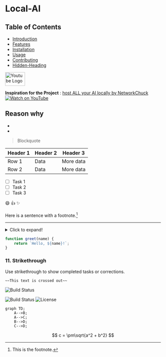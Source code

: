 # Local-AI


## Table of Contents
- [Introduction](#introduction)
- [Features](#features)
- [Installation](#installation)
- [Usage](#usage)
- [Contributing](#contributing)
- [Hidden-Heading](#hidden-heading)


<a href="https://www.youtube.com/">
    <img src="https://upload.wikimedia.org/wikipedia/commons/e/ef/Youtube_logo.png" width="64" height="44" alt="Youtube Logo">
</a>

**Inspiration for the Project** : [host ALL your AI locally by NetworkChuck](https://www.youtube.com/watch?v=Wjrdr0NU4Sk&t=648s) 
<a href="https://www.youtube.com/watch?v=WxYC9-hBM_g">
    <img src="[https://img.youtube.com/vi/dQw4w9WgXcQ/0.jpg](https://i.ytimg.com/an_webp/Wjrdr0NU4Sk/mqdefault_6s.webp?du=3000&sqp=CLSWrLIG&rs=AOn4CLAVk4K88fQI1SxxYun-xrT-V7IsDQ)" alt="Watch on YouTube" />
</a>

Reason why
-
-
-

>Blockquote


| Header 1 | Header 2 | Header 3 |
| -------- | -------- | -------- |
| Row 1    | Data     | More data|
| Row 2    | Data     | More data|


- [ ] Task 1
- [ ] Task 2
- [ ] Task 3

:smile: :+1: :sparkles:

Here is a sentence with a footnote.[^1]

---
<details>
  <summary>Click to expand!</summary>
  ## Hidden Heading
  Here is some hidden content.
</details>



```javascript
function greet(name) {
    return `Hello, ${name}!`;
}

```
### 11. Strikethrough
Use strikethrough to show completed tasks or corrections.

```markdown
~~This text is crossed out~~

```


![Build Status](https://img.shields.io/badge/build-passing-brightgreen)

![Build Status](https://img.shields.io/badge/build-passing-brightgreen)
![License](https://img.shields.io/badge/license-MIT-blue.svg)

```mermaid
graph TD;
    A-->B;
    A-->C;
    B-->D;
    C-->D;
```

$$
c = \pm\sqrt{a^2 + b^2}
$$

[^1]: This is the footnote.
